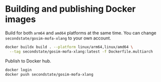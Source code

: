 # Building and publishing Docker images

Build for both `arm64` and `amd64` platforms at the same time.
You can change `secondstate/gosim-mofa-xlang` to your own account.

```sh
docker buildx build . --platform linux/arm64,linux/amd64 \
  --tag secondstate/gosim-mofa-xlang:latest -f Dockerfile.multiarch
```

Publish to Docker hub.

```sh
docker login
docker push secondstate/gosim-mofa-xlang
```
